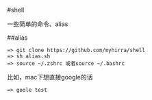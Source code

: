 #shell

一些简单的命令、alias

##alias

    => git clone https://github.com/myhirra/shell
    => sh alias.sh
    => source ~/.zshrc 或者source ~/.bashrc

比如，mac下想直接google的话

    => goole test
